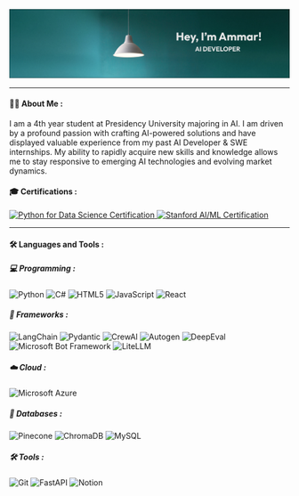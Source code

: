 <img src="banner for github.png">

---

#### 🙋‍♂️ About Me :
I am a 4th year student at Presidency University majoring in AI. I am driven by a profound passion with crafting AI-powered solutions and have displayed valuable experience from my past AI Developer & SWE internships. My ability to rapidly acquire new skills and knowledge allows me to stay responsive to emerging AI technologies and evolving market dynamics.

#### 🎓 Certifications :
<div id="header" >
  <div id="badges">
    <a href="https://www.mygreatlearning.com/certificate/TKHXHXXQ" target="_blank">
        <img src="https://img.shields.io/badge/Python%20for%20Data%20Science-000000?style=flat&logo=Python&logoColor=ffe873&labelColor=306998" alt="Python for Data Science Certification">
    </a>
    <a href="https://www.coursera.org/account/accomplishments/specialization/REM7ZSFZCJAP" target="_blank">
        <img src="https://img.shields.io/badge/AI/ML%20Certified%20by%20Stanford-000000?style=flat&logo=Coursera&logoColor=white&labelColor=000080" alt="Stanford AI/ML Certification">
    </a>
   </div>
</div>

---

#### 🛠️ Languages and Tools :
##### 💻 Programming : 
![Python](https://img.shields.io/badge/Python-FFD43B?style=for-the-badge&logo=python&logoColor=blue)
![C#](https://img.shields.io/badge/C%23-239120?style=for-the-badge&logo=c-sharp&logoColor=white)
![HTML5](https://img.shields.io/badge/HTML5-E34F26?style=for-the-badge&logo=html5&logoColor=white)
![JavaScript](https://img.shields.io/badge/JavaScript-323330?style=for-the-badge&logo=javascript&logoColor=F7DF1E)
![React](https://img.shields.io/badge/React-20232A?style=for-the-badge&logo=react&logoColor=61DAFB)

##### 🧩 Frameworks :
![LangChain](https://img.shields.io/badge/LangChain-000000?style=for-the-badge&logo=python&logoColor=white)
![Pydantic](https://img.shields.io/badge/Pydantic-E92063?style=for-the-badge&logo=python&logoColor=white)
![CrewAI](https://img.shields.io/badge/CrewAI-4A90E2?style=for-the-badge&logo=artificial-intelligence&logoColor=white)
![Autogen](https://img.shields.io/badge/Autogen-FF6F61?style=for-the-badge&logo=microsoft&logoColor=white)
![DeepEval](https://img.shields.io/badge/DeepEval-007ACC?style=for-the-badge&logo=python&logoColor=white)
![Microsoft Bot Framework](https://img.shields.io/badge/Microsoft%20Bot%20Framework-5C2D91?style=for-the-badge&logo=microsoft&logoColor=white)
![LiteLLM](https://img.shields.io/badge/LiteLLM-000000?style=for-the-badge&logo=python&logoColor=white)

##### ☁️ Cloud :
![Microsoft Azure](https://img.shields.io/badge/Microsoft%20Azure-0089D6?style=for-the-badge&logo=microsoft-azure&logoColor=white)

##### 💾 Databases :
![Pinecone](https://img.shields.io/badge/Pinecone-6E57FF?style=for-the-badge&logo=database&logoColor=white)
![ChromaDB](https://img.shields.io/badge/ChromaDB-4285F4?style=for-the-badge&logo=database&logoColor=white)
![MySQL](https://img.shields.io/badge/MySQL-005C84?style=for-the-badge&logo=mysql&logoColor=white)

##### 🛠️ Tools :
![Git](https://img.shields.io/badge/Git-F05032?style=for-the-badge&logo=git&logoColor=white)
![FastAPI](https://img.shields.io/badge/FastAPI-009688?style=for-the-badge&logo=fastapi&logoColor=white)
![Notion](https://img.shields.io/badge/Notion-000000?style=for-the-badge&logo=notion&logoColor=white)

